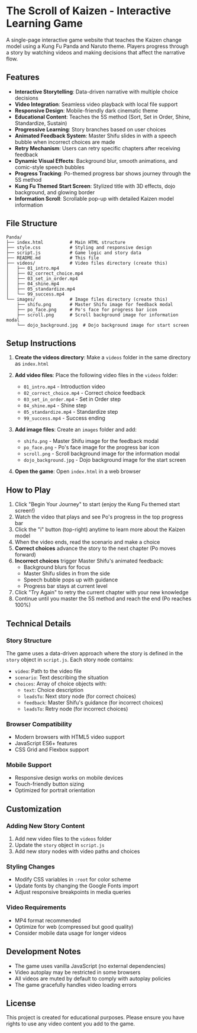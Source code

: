 # The Scroll of Kaizen - Interactive Learning Game

A single-page interactive game website that teaches the Kaizen change model using a Kung Fu Panda and Naruto theme. Players progress through a story by watching videos and making decisions that affect the narrative flow.

## Features

- **Interactive Storytelling**: Data-driven narrative with multiple choice decisions
- **Video Integration**: Seamless video playback with local file support
- **Responsive Design**: Mobile-friendly dark cinematic theme
- **Educational Content**: Teaches the 5S method (Sort, Set in Order, Shine, Standardize, Sustain)
- **Progressive Learning**: Story branches based on user choices
- **Animated Feedback System**: Master Shifu slides in with a speech bubble when incorrect choices are made
- **Retry Mechanism**: Users can retry specific chapters after receiving feedback
- **Dynamic Visual Effects**: Background blur, smooth animations, and comic-style speech bubbles
- **Progress Tracking**: Po-themed progress bar shows journey through the 5S method
- **Kung Fu Themed Start Screen**: Stylized title with 3D effects, dojo background, and glowing border
- **Information Scroll**: Scrollable pop-up with detailed Kaizen model information

## File Structure

```
Panda/
├── index.html          # Main HTML structure
├── style.css           # Styling and responsive design
├── script.js           # Game logic and story data
├── README.md           # This file
├── videos/             # Video files directory (create this)
│   ├── 01_intro.mp4
│   ├── 02_correct_choice.mp4
│   ├── 03_set_in_order.mp4
│   ├── 04_shine.mp4
│   ├── 05_standardize.mp4
│   └── 99_success.mp4
└── images/             # Image files directory (create this)
    ├── shifu.png       # Master Shifu image for feedback modal
    ├── po_face.png     # Po's face for progress bar icon
    ├── scroll.png      # Scroll background image for information modal
    └── dojo_background.jpg  # Dojo background image for start screen
```

## Setup Instructions

1. **Create the videos directory**: Make a `videos` folder in the same directory as `index.html`

2. **Add video files**: Place the following video files in the `videos` folder:
   - `01_intro.mp4` - Introduction video
   - `02_correct_choice.mp4` - Correct choice feedback
   - `03_set_in_order.mp4` - Set in Order step
   - `04_shine.mp4` - Shine step
   - `05_standardize.mp4` - Standardize step
   - `99_success.mp4` - Success ending

3. **Add image files**: Create an `images` folder and add:
   - `shifu.png` - Master Shifu image for the feedback modal
   - `po_face.png` - Po's face image for the progress bar icon
   - `scroll.png` - Scroll background image for the information modal
   - `dojo_background.jpg` - Dojo background image for the start screen

4. **Open the game**: Open `index.html` in a web browser

## How to Play

1. Click "Begin Your Journey" to start (enjoy the Kung Fu themed start screen!)
2. Watch the video that plays and see Po's progress in the top progress bar
3. Click the "i" button (top-right) anytime to learn more about the Kaizen model
4. When the video ends, read the scenario and make a choice
5. **Correct choices** advance the story to the next chapter (Po moves forward)
6. **Incorrect choices** trigger Master Shifu's animated feedback:
   - Background blurs for focus
   - Master Shifu slides in from the side
   - Speech bubble pops up with guidance
   - Progress bar stays at current level
7. Click "Try Again" to retry the current chapter with your new knowledge
8. Continue until you master the 5S method and reach the end (Po reaches 100%)

## Technical Details

### Story Structure
The game uses a data-driven approach where the story is defined in the `story` object in `script.js`. Each story node contains:
- `video`: Path to the video file
- `scenario`: Text describing the situation
- `choices`: Array of choice objects with:
  - `text`: Choice description
  - `leadsTo`: Next story node (for correct choices)
  - `feedback`: Master Shifu's guidance (for incorrect choices)
  - `leadsTo`: Retry node (for incorrect choices)

### Browser Compatibility
- Modern browsers with HTML5 video support
- JavaScript ES6+ features
- CSS Grid and Flexbox support

### Mobile Support
- Responsive design works on mobile devices
- Touch-friendly button sizing
- Optimized for portrait orientation

## Customization

### Adding New Story Content
1. Add new video files to the `videos` folder
2. Update the `story` object in `script.js`
3. Add new story nodes with video paths and choices

### Styling Changes
- Modify CSS variables in `:root` for color scheme
- Update fonts by changing the Google Fonts import
- Adjust responsive breakpoints in media queries

### Video Requirements
- MP4 format recommended
- Optimize for web (compressed but good quality)
- Consider mobile data usage for longer videos

## Development Notes

- The game uses vanilla JavaScript (no external dependencies)
- Video autoplay may be restricted in some browsers
- All videos are muted by default to comply with autoplay policies
- The game gracefully handles video loading errors

## License

This project is created for educational purposes. Please ensure you have rights to use any video content you add to the game.
